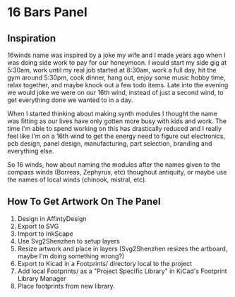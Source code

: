 # 16 Bars Panel

## Inspiration
16winds name was inspired by a joke my wife and I made years ago when
I was doing side work to pay for our honeymoon. I would start my side
gig at 5:30am, work until my real job started at 8:30am, work a full
day, hit the gym around 5:30pm, cook dinner, hang out, enjoy some music
hobby time, relax together, and maybe knock out a few todo items. Late
into the evening we would joke we were on our 16th wind, instead of just 
a second wind, to get everything done we wanted to in a day. 

When I started thinking about making synth modules I thought the name was
fitting as our lives have only gotten more busy with kids and work. The
time I'm able to spend working on this has drastically reduced and I really
feel like I'm on a 16th wind to get the energy need to figure out electronics,
pcb design, panel design, manufacturing, part selection, branding and everything
else.

So 16 winds, how about naming the modules after the names given to the compass winds
(Borreas, Zephyrus, etc) thoughout antiquity, or maybe use the names of local winds (chinook, mistral, etc). 

## How To Get Artwork On The Panel
1. Design in AffintyDesign
2. Export to SVG
3. Import to InkScape
4. Use Svg2Shenzhen to setup layers
6. Resize artwork and place in layers (Svg2Shenzhen resizes the artboard, maybe I'm doing something wrong?)
7. Export to Kicad in a Footprints/ directory local to the project
8. Add local Footprints/ as a "Project Specific Library" in KiCad's Footprint Library Manager
9. Place footprints from new library.  
